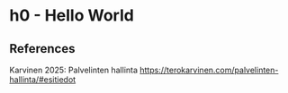 # h0 - Hello World

## References 

Karvinen 2025: Palvelinten hallinta https://terokarvinen.com/palvelinten-hallinta/#esitiedot
